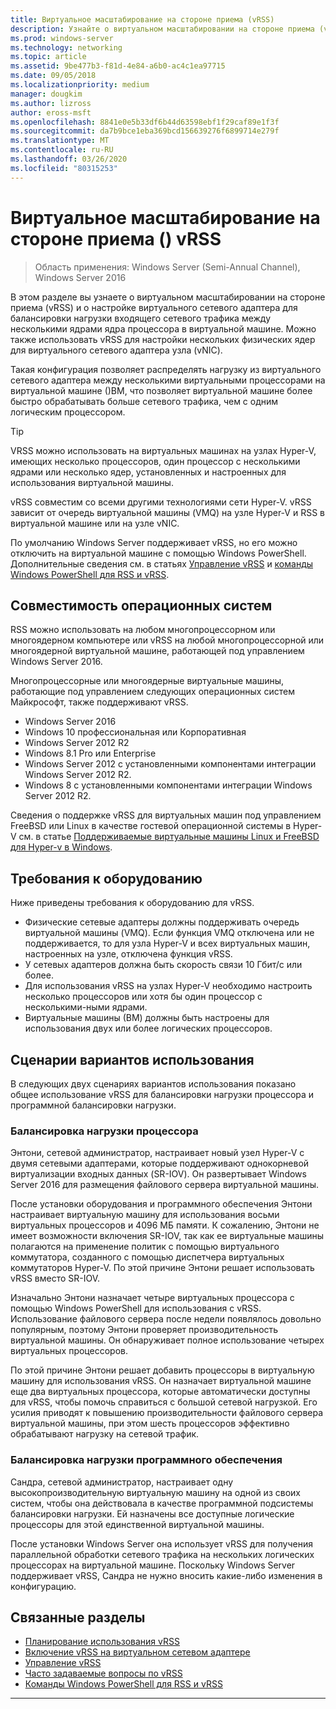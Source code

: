 ```yaml
---
title: Виртуальное масштабирование на стороне приема (vRSS)
description: Узнайте о виртуальном масштабировании на стороне приема (vRSS) в Windows Server и о настройке виртуального сетевого адаптера для балансировки нагрузки входящего сетевого трафика между несколькими ядрами ядра процессора в виртуальной машине. Кроме того, можно настроить несколько физических ядер для виртуального сетевого адаптера узла (vNIC).
ms.prod: windows-server
ms.technology: networking
ms.topic: article
ms.assetid: 9be477b3-f81d-4e84-a6b0-ac4c1ea97715
ms.date: 09/05/2018
ms.localizationpriority: medium
manager: dougkim
ms.author: lizross
author: eross-msft
ms.openlocfilehash: 8841e0e5b33df6b44d63598ebf1f29caf89e1f3f
ms.sourcegitcommit: da7b9bce1eba369bcd156639276f6899714e279f
ms.translationtype: MT
ms.contentlocale: ru-RU
ms.lasthandoff: 03/26/2020
ms.locfileid: "80315253"
---
```

# <a name="virtual-receive-side-scaling-vrss"></a>Виртуальное масштабирование на стороне приема \(\) vRSS

>Область применения: Windows Server (Semi-Annual Channel), Windows Server 2016

В этом разделе вы узнаете о виртуальном масштабировании на стороне приема (vRSS) и о настройке виртуального сетевого адаптера для балансировки нагрузки входящего сетевого трафика между несколькими ядрами ядра процессора в виртуальной машине. Можно также использовать vRSS для настройки нескольких физических ядер для виртуального сетевого адаптера узла \(vNIC\).

Такая конфигурация позволяет распределять нагрузку из виртуального сетевого адаптера между несколькими виртуальными процессорами на виртуальной машине \(\)ВМ, что позволяет виртуальной машине более быстро обрабатывать больше сетевого трафика, чем с одним логическим процессором.

>[!TIP]
>VRSS можно использовать на виртуальных машинах на узлах Hyper\-V, имеющих несколько процессоров, один процессор с несколькими ядрами или несколько ядер, установленных и настроенных для использования виртуальной машины.

vRSS совместим со всеми другими технологиями сети Hyper\-V. vRSS зависит от очередь виртуальной машины \(VMQ\) на узле Hyper\-V и RSS в виртуальной машине или на узле vNIC.

По умолчанию Windows Server поддерживает vRSS, но его можно отключить на виртуальной машине с помощью Windows PowerShell. Дополнительные сведения см. в статьях [Управление vRSS](vrss-manage.md) и [команды Windows PowerShell для RSS и vRSS](vrss-wps.md).



## <a name="operating-system-compatibility"></a>Совместимость операционных систем

RSS можно использовать на любом многопроцессорном или многоядерном компьютере или vRSS на любой многопроцессорной или многоядерной виртуальной машине, работающей под управлением Windows Server 2016.

Многопроцессорные или многоядерные виртуальные машины, работающие под управлением следующих операционных систем Майкрософт, также поддерживают vRSS.

- Windows Server 2016
- Windows 10 профессиональная или Корпоративная
- Windows Server 2012 R2
- Windows 8.1 Pro или Enterprise
- Windows Server 2012 с установленными компонентами интеграции Windows Server 2012 R2.
- Windows 8 с установленными компонентами интеграции Windows Server 2012 R2.

Сведения о поддержке vRSS для виртуальных машин под управлением FreeBSD или Linux в качестве гостевой операционной системы в Hyper-V см. в статье [Поддерживаемые виртуальные машины Linux и FreeBSD для Hyper-v в Windows](https://docs.microsoft.com/windows-server/virtualization/hyper-v/Supported-Linux-and-FreeBSD-virtual-machines-for-Hyper-V-on-Windows).
  
## <a name="hardware-requirements"></a>Требования к оборудованию

Ниже приведены требования к оборудованию для vRSS.
 
- Физические сетевые адаптеры должны поддерживать очередь виртуальной машины \(VMQ\). Если функция VMQ отключена или не поддерживается, то для узла Hyper\-V и всех виртуальных машин, настроенных на узле, отключена функция vRSS.
- У сетевых адаптеров должна быть скорость связи 10 Гбит/с или более.
- Для использования vRSS на узлах Hyper\-V необходимо настроить несколько процессоров или хотя бы один процессор с несколькими\-ными ядрами.
- Виртуальные машины \(ВМ\) должны быть настроены для использования двух или более логических процессоров.


## <a name="use-case-scenarios"></a>Сценарии вариантов использования

В следующих двух сценариях вариантов использования показано общее использование vRSS для балансировки нагрузки процессора и программной балансировки нагрузки.

### <a name="processor-load-balancing"></a>Балансировка нагрузки процессора
  
Энтони, сетевой администратор, настраивает новый узел Hyper-V с двумя сетевыми адаптерами, которые поддерживают однокорневой виртуализации входных данных \(SR\-IOV\). Он развертывает Windows Server 2016 для размещения файлового сервера виртуальной машины.

После установки оборудования и программного обеспечения Энтони настраивает виртуальную машину для использования восьми виртуальных процессоров и 4096 МБ памяти. К сожалению, Энтони не имеет возможности включения SR\-IOV, так как ее виртуальные машины полагаются на применение политик с помощью виртуального коммутатора, созданного с помощью диспетчера виртуальных коммутаторов Hyper\-V. По этой причине Энтони решает использовать vRSS вместо SR\-IOV.

Изначально Энтони назначает четыре виртуальных процессора с помощью Windows PowerShell для использования с vRSS. Использование файлового сервера после недели появлялось довольно популярным, поэтому Энтони проверяет производительность виртуальной машины.  Он обнаруживает полное использование четырех виртуальных процессоров.

По этой причине Энтони решает добавить процессоры в виртуальную машину для использования vRSS.  Он назначает виртуальной машине еще два виртуальных процессора, которые автоматически доступны для vRSS, чтобы помочь справиться с большой сетевой нагрузкой. Его усилия приводят к повышению производительности файлового сервера виртуальной машины, при этом шесть процессоров эффективно обрабатывают нагрузку на сетевой трафик.


### <a name="software-load-balancing"></a>Балансировка нагрузки программного обеспечения

Сандра, сетевой администратор, настраивает одну высокопроизводительную виртуальную машину на одной из своих систем, чтобы она действовала в качестве программной подсистемы балансировки нагрузки. Ей назначены все доступные логические процессоры для этой единственной виртуальной машины.

После установки Windows Server она использует vRSS для получения параллельной обработки сетевого трафика на нескольких логических процессорах на виртуальной машине. Поскольку Windows Server поддерживает vRSS, Сандра не нужно вносить какие-либо изменения в конфигурацию.


## <a name="related-topics"></a>Связанные разделы

- [Планирование использования vRSS](vrss-plan.md)
- [Включение vRSS на виртуальном сетевом адаптере](vrss-enable.md)
- [Управление vRSS](vrss-manage.md)
- [Часто задаваемые вопросы по vRSS](vrss-faq.md)
- [Команды Windows PowerShell для RSS и vRSS](vrss-wps.md)

---
